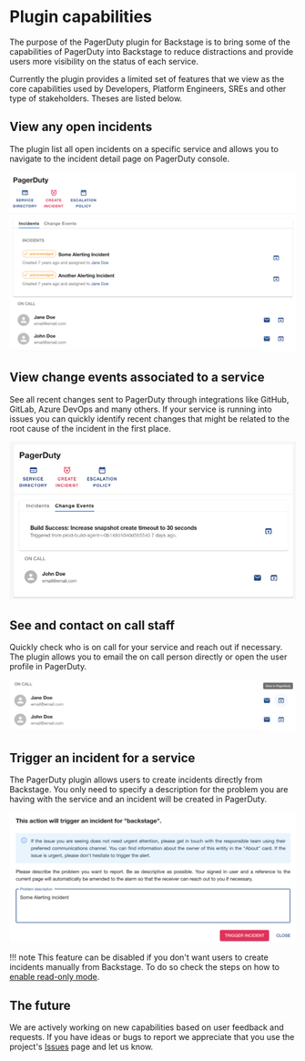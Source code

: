 # Plugin capabilities

The purpose of the PagerDuty plugin for Backstage is to bring some of the capabilities of PagerDuty into Backstage to reduce distractions and provide users more visibility on the status of each service.

Currently the plugin provides a limited set of features that we view as the core capabilities used by Developers, Platform Engineers, SREs and other type of stakeholders. Theses are listed below.

## View any open incidents

The plugin list all open incidents on a specific service and allows you to navigate to the incident detail page on PagerDuty console.

![view-open-incidents](images/list-incidents.png)

## View change events associated to a service

See all recent changes sent to PagerDuty through integrations like GitHub, GitLab, Azure DevOps and many others. If your service is running into issues you can quickly identify recent changes that might be related to the root cause of the incident in the first place.

![view-recent-changes](images/view-recent-changes.png)

## See and contact on call staff

Quickly check who is on call for your service and reach out if necessary. The plugin allows you to email the on call person directly or open the user profile in PagerDuty.

![view-oncall-engineers](images/view-oncall-engineers.png)

## Trigger an incident for a service

The PagerDuty plugin allows users to create incidents directly from Backstage. You only need to specify a description for the problem you are having with the service and an incident will be created in PagerDuty.

![trigger-incident](images/trigger-incident.png)

!!! note
    This feature can be disabled if you don't want users to create incidents manually from Backstage. To do so check the steps on how to [enable read-only mode](/advanced/enable-read-only-mode/).

## The future

We are actively working on new capabilities based on user feedback and requests. If you have ideas or bugs to report we appreciate that you use the project's [Issues](https://github.com/PagerDuty/backstage-plugin/issues) page and let us know.
